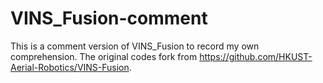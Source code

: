 # VINS_Fusion-comment
This is a comment version of VINS_Fusion to record my own comprehension. The original codes fork from https://github.com/HKUST-Aerial-Robotics/VINS-Fusion.

